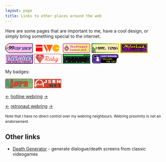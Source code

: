 ```yaml
---
layout: page
title: Links to other places around the web
---
```


Here are some pages that are important to me, have a cool design, or simply bring something special to the internet.

<div class="badge-list" style="margin-bottom: 1em;">
<a href="https://99gifshop.neocities.org"><img src="/assets/images/badges/99-gif-store.png" alt="99 Gif Shop"></a>
<a href="https://indieweb.org"><img src="/assets/images/badges/iwc.png" alt="IndieWeb Camp"></a>
<a href="https://www.thefrugalgamer.net"><img src="/assets/images/badges/frugal-gamer.png" alt="The Frugal Gamer"></a>
<a href="https://libre.town"><img src="/assets/images/badges/libretown.gif" alt="Libre Town"></a>
<a href="https://forum.melonland.net"><img src="/assets/images/badges/melonland-forum.gif" alt="MelonLand Forum"></a>
<a href="https://neocities.org"><img src="/assets/images/badges/neocities.gif" alt="Neocities"></a>
<a href="https://www.ruby-lang.org"><img src="/assets/images/badges/ruby.png" alt="The Ruby programming language"></a>
<a href="https://sadgrl.online"><img src="/assets/images/badges/sadgrl.gif" alt="sadgrl.online"></a>
<a href="https://yesterweb.org"><img src="/assets/images/badges/yesterweb.png" alt="Yesterweb.org"></a>
</div>

<p>My badges:</p>

<div class="badge-list">
<a href="/"><img src="/assets/images/badges/jsrnnet.gif" alt="jsrn.net"></a>
<a href="/"><img src="/assets/images/badge.png" alt="jsrn.net"></a>
</div>

<div class="webrings" style="margin-bottom: 1em;">
  <p>
    <a href="https://hotlinewebring.club/jsrn/previous">←</a> <a href="https://hotlinewebring.club">hotline webring</a> <a href="https://hotlinewebring.club/jsrn/next">→</a>
  </p>

  <p>
    <a href='https://webring.dinhe.net/prev/https://jsrn.net'>←</a> <a href="https://webring.dinhe.net">retronaut webring</a> <a href='https://webring.dinhe.net/next/https://jsrn.net'>→</a>
  </p>
</div>

<small style="margin-bottom: 1em;">Note that I have no direct control over my webring neighbours. Webring proximity is not an endorsement.</small>

## Other links

- [Death Generator](https://deathgenerator.com) - generate dialogue/death screens from classic videogames
